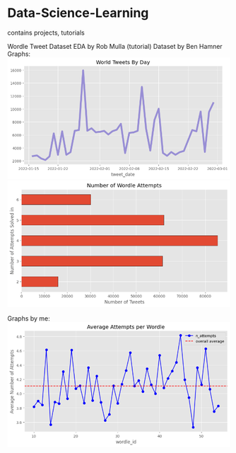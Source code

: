 # Data-Science-Learning 
contains projects, tutorials

Wordle Tweet Dataset EDA by Rob Mulla (tutorial)
   Dataset by Ben Hamner
   Graphs:
   ![alt text](img\image-2.png)
   ![alt text](img\image-3.png)

   Graphs by me:
   ![alt text](img\image-1.png)
